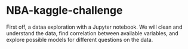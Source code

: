# NBA-kaggle-challenge
First off, a dataa exploration with a Jupyter notebook. We will clean and understand the data, find correlation between available variables, and explore possible models for different questions on the data. 
